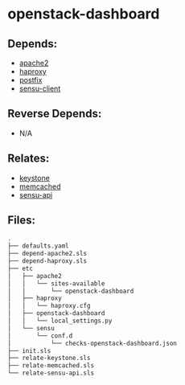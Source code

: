 # openstack-dashboard

## Depends:

  -  [apache2](/salt/apache2)
  -  [haproxy](/salt/haproxy)
  -  [postfix](/salt/postfix)
  -  [sensu-client](/salt/sensu-client)

## Reverse Depends:

  -  N/A

## Relates:

  -  [keystone](/salt/keystone)
  -  [memcached](/salt/memcached)
  -  [sensu-api](/salt/sensu-api)

## Files:

```bash
.
├── defaults.yaml
├── depend-apache2.sls
├── depend-haproxy.sls
├── etc
│   ├── apache2
│   │   └── sites-available
│   │       └── openstack-dashboard
│   ├── haproxy
│   │   └── haproxy.cfg
│   ├── openstack-dashboard
│   │   └── local_settings.py
│   └── sensu
│       └── conf.d
│           └── checks-openstack-dashboard.json
├── init.sls
├── relate-keystone.sls
├── relate-memcached.sls
└── relate-sensu-api.sls
```
